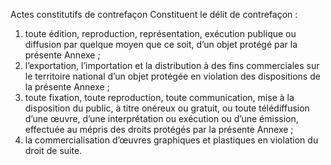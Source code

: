 Actes constitutifs de contrefaçon
Constituent le délit de contrefaçon :
1) toute édition, reproduction, représentation, exécution publique ou diffusion par
quelque moyen que ce soit, d’un objet protégé par la présente Annexe ;
2) l’exportation, l’importation et la distribution à des fins commerciales sur le
territoire national d’un objet protégée en violation des dispositions de la présente
Annexe ;
3) toute fixation, toute reproduction, toute communication, mise à la disposition du
public, à titre onéreux ou gratuit, ou toute télédiffusion d’une œuvre, d’une
interprétation ou exécution ou d’une émission, effectuée au mépris des droits
protégés par la présente Annexe ;
4) la commercialisation d’œuvres graphiques et plastiques en violation du droit de
suite.